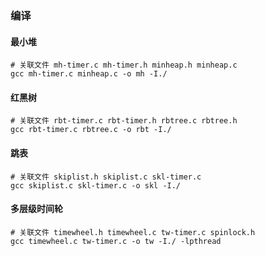 ### 编译

#### 最小堆

```shell
# 关联文件 mh-timer.c mh-timer.h minheap.h minheap.c
gcc mh-timer.c minheap.c -o mh -I./
```

#### 红黑树

```shell
# 关联文件 rbt-timer.c rbt-timer.h rbtree.c rbtree.h
gcc rbt-timer.c rbtree.c -o rbt -I./
```

#### 跳表

```shell
# 关联文件 skiplist.h skiplist.c skl-timer.c
gcc skiplist.c skl-timer.c -o skl -I./
```

#### 多层级时间轮

```shell
# 关联文件 timewheel.h timewheel.c tw-timer.c spinlock.h
gcc timewheel.c tw-timer.c -o tw -I./ -lpthread
```
